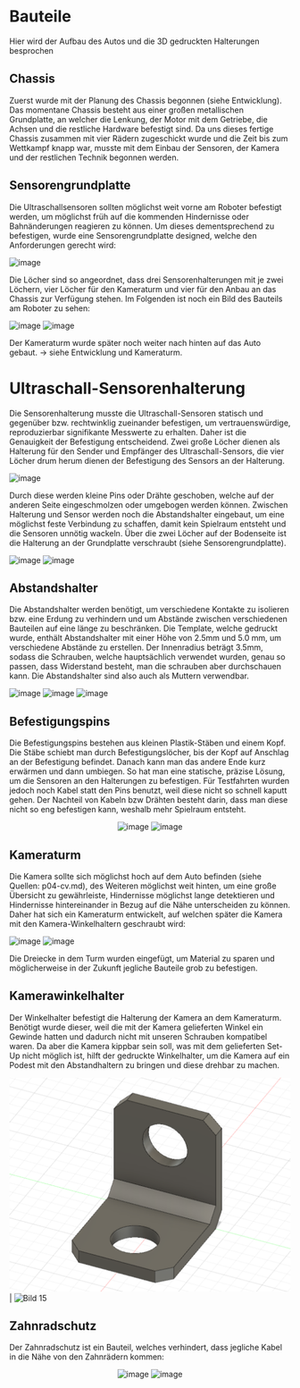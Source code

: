 # Bauteile
Hier wird der Aufbau des Autos und die 3D gedruckten Halterungen besprochen

## Chassis
Zuerst wurde mit der Planung des Chassis begonnen (siehe Entwicklung). Das momentane Chassis besteht aus einer großen metallischen Grundplatte, an welcher die Lenkung, der Motor mit dem Getriebe, die Achsen und die restliche Hardware befestigt sind. Da uns dieses fertige Chassis zusammen mit vier Rädern zugeschickt wurde und die Zeit bis zum Wettkampf knapp war, musste mit dem Einbau der Sensoren, der Kamera und der restlichen Technik begonnen werden.

## Sensorengrundplatte
Die Ultraschallsensoren sollten möglichst weit vorne am Roboter befestigt werden, um möglichst früh auf die kommenden Hindernisse oder Bahnänderungen reagieren zu können. Um dieses dementsprechend zu befestigen, wurde eine Sensorengrundplatte designed, welche den Anforderungen gerecht wird:


![image](https://github.com/SchroedingersBit/PfortGT-WRO/assets/112577730/33d35203-5d7d-423f-b0f0-16bca4fa95d8)


Die Löcher sind so angeordnet, dass drei Sensorenhalterungen mit je zwei Löchern, vier Löcher für den Kameraturm und vier für den Anbau an das Chassis zur Verfügung stehen. 
Im Folgenden ist noch ein Bild des Bauteils am Roboter zu sehen:

![image](https://github.com/SchroedingersBit/PfortGT-WRO/assets/112577730/9a25899c-d260-49f3-881b-2dc6c01752c9)
![image](https://github.com/SchroedingersBit/PfortGT-WRO/assets/112577730/9c118cdf-3bb3-4816-af39-2a46221e0a5f)

  
Der Kameraturm wurde später noch weiter nach hinten auf das Auto gebaut. -> siehe Entwicklung und Kameraturm.

# Ultraschall-Sensorenhalterung
Die Sensorenhalterung musste die Ultraschall-Sensoren statisch und gegenüber bzw. rechtwinklig zueinander befestigen, um vertrauenswürdige, reproduzierbar signifikante Messwerte zu erhalten. Daher ist die Genauigkeit der Befestigung entscheidend. Zwei große Löcher dienen als Halterung für den Sender und Empfänger des Ultraschall-Sensors, die vier Löcher drum herum dienen der Befestigung des Sensors an der Halterung.


![image](https://github.com/SchroedingersBit/PfortGT-WRO/assets/112577730/32a82d1e-696c-449c-a8d0-f7d60d0cf8aa)

  
Durch diese werden kleine Pins oder Drähte geschoben, welche auf der anderen Seite eingeschmolzen oder umgebogen werden können. Zwischen Halterung und Sensor werden noch die Abstandshalter eingebaut, um eine möglichst feste Verbindung zu schaffen, damit kein Spielraum entsteht und die Sensoren unnötig wackeln. Über die zwei Löcher auf der Bodenseite ist die Halterung an der Grundplatte verschraubt (siehe Sensorengrundplatte).
  

![image](https://github.com/SchroedingersBit/PfortGT-WRO/assets/112577730/334d4dce-3e46-45c6-a03c-59602ff7e33f)
![image](https://github.com/SchroedingersBit/PfortGT-WRO/assets/112577730/f18ff53a-ae82-4ac3-9526-122ccfe2c390)

  
## Abstandshalter
Die Abstandshalter werden benötigt, um verschiedene Kontakte zu isolieren bzw. eine Erdung zu verhindern und um Abstände zwischen verschiedenen Bauteilen auf eine länge zu beschränken. Die Template, welche gedruckt wurde, enthält Abstandshalter mit einer Höhe von 2.5mm und 5.0 mm, um verschiedene Abstände zu erstellen. Der Innenradius beträgt 3.5mm, sodass die Schrauben, welche hauptsächlich verwendet wurden, genau so passen, dass Widerstand besteht, man die schrauben aber durchschauen kann. Die Abstandshalter sind also auch als Muttern verwendbar.
  

![image](https://github.com/SchroedingersBit/PfortGT-WRO/assets/112577730/04ba8fd1-716d-4afc-b88d-1533bb0633a8)
![image](https://github.com/SchroedingersBit/PfortGT-WRO/assets/112577730/706013ab-588e-4522-b754-a6072ea3c4ae)
![image](https://github.com/SchroedingersBit/PfortGT-WRO/assets/112577730/3339c621-4b77-49e8-9c8f-8b8f87df40b4)

## Befestigungspins

Die Befestigungspins bestehen aus kleinen Plastik-Stäben und einem Kopf. Die Stäbe schiebt man durch Befestigungslöcher, bis der Kopf auf Anschlag an der Befestigung befindet.
Danach kann man das andere Ende kurz erwärmen und dann umbiegen. So hat man eine statische, präzise Lösung, um die Sensoren an den Halterungen zu befestigen. Für Testfahrten wurden jedoch noch Kabel statt den Pins benutzt, weil diese nicht so schnell kaputt gehen. Der Nachteil von Kabeln bzw Drähten besteht darin, dass man diese nicht so eng befestigen kann, weshalb mehr Spielraum entsteht.

<p align="center">
<img src="https://github.com/SchroedingersBit/PfortGT-WRO/assets/112577730/8cb851f1-fbc1-49db-9ed4-e9e78871d5a0" alt="image">
<img src="https://github.com/SchroedingersBit/PfortGT-WRO/assets/112577730/1840c780-e0f0-46ae-92cb-bfacb7737746" alt="image">
</p>

## Kameraturm

Die Kamera sollte sich möglichst hoch auf dem Auto befinden (siehe Quellen: p04-cv.md), des Weiteren möglichst weit hinten, um eine große Übersicht zu gewährleiste, Hindernisse möglichst lange detektieren und Hindernisse hintereinander in Bezug auf die Nähe unterscheiden zu können. Daher hat sich ein Kameraturm entwickelt, auf welchen später die Kamera mit den Kamera-Winkelhaltern geschraubt wird:

![image](https://github.com/SchroedingersBit/PfortGT-WRO/assets/112577730/c90109df-be5c-4b59-a350-b282f2f6e751)
![image](https://github.com/SchroedingersBit/PfortGT-WRO/assets/112577730/97419905-2b49-478c-ba52-a381e009ba3b)

Die Dreiecke in dem Turm wurden eingefügt, um Material zu sparen und möglicherweise in der Zukunft jegliche Bauteile grob zu befestigen.

## Kamerawinkelhalter

Der Winkelhalter befestigt die Halterung der Kamera an dem Kameraturm. Benötigt wurde dieser, weil die mit der Kamera gelieferten Winkel ein Gewinde hatten und dadurch nicht mit unseren Schrauben kompatibel waren. Da aber die Kamera kippbar sein soll, was mit dem gelieferten 	Set-Up nicht möglich ist, hilft der gedruckte Winkelhalter, um die Kamera auf ein Podest mit den Abstandhaltern zu bringen und diese drehbar zu machen.

![Bild 14](Bild14.png) | ![Bild 15](Bild15.png)

## Zahnradschutz

Der Zahnradschutz ist ein Bauteil, welches verhindert, dass jegliche Kabel in die Nähe von den Zahnrädern kommen:

<p align="center">
<img scr="Bild16.png" alt="image">
<img scr="Bild17.png" alt="image">
</p>
